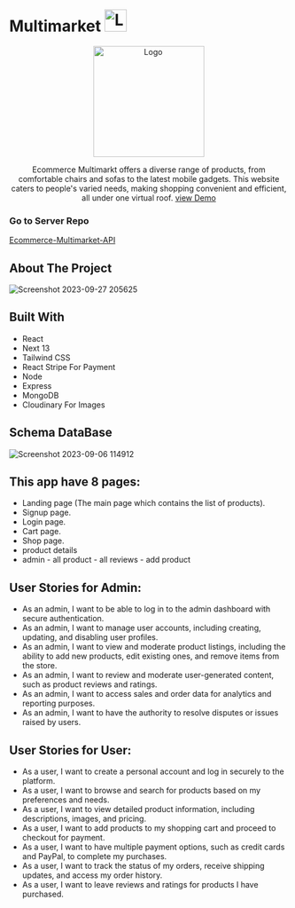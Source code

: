 # Multimarket <img src="https://github.com/YasserAmro0/Multimarket-Ecommerce/assets/87650778/1da84e9c-452e-4787-b81f-c5d236cc3a9a" alt="Logo" height="40">

<div align="center">
  <a href="https://github.com/YasserAmro0/Multimarket-Ecommerce">
    <img src="https://github.com/YasserAmro0/Multimarket-Ecommerce/assets/87650778/1da84e9c-452e-4787-b81f-c5d236cc3a9a" alt="Logo" height="200">
  </a>
  </div>

   <p align="center">
Ecommerce Multimarkt offers a diverse range of products, from comfortable chairs and sofas to the latest mobile gadgets. This website caters to people's varied needs, making shopping convenient and efficient, all under one virtual roof.
     <a href="https://e-multimarket-phi.vercel.app/">view Demo </a>
    <br />
  </p>

  ### Go to Server Repo
  <a href="https://github.com/YasserAmro0/Ecommerce-Multimarket-API">Ecommerce-Multimarket-API</a>
  

  ## About The Project
  ![Screenshot 2023-09-27 205625](https://github.com/YasserAmro0/Multimarket-Ecommerce/assets/87650778/022ce16b-7130-42f2-b623-e6044dcb3625)

## Built With
- React
- Next 13
- Tailwind CSS
- React Stripe For Payment
- Node
- Express
- MongoDB
- Cloudinary For Images

## Schema DataBase

  ![Screenshot 2023-09-06 114912](https://github.com/YasserAmro0/Multimarket-Ecommerce/assets/87650778/00768a6c-39dd-49f7-8cc9-e7601fe855d5)

## This app have 8 pages:
- Landing page (The main page which contains the list of products).
- Signup page.
- Login page.
- Cart page.
- Shop page.
- product details
- admin
       - all product
        - all reviews
        - add product

 ## User Stories for Admin:
  
- As an admin, I want to be able to log in to the admin dashboard with secure authentication.
- As an admin, I want to manage user accounts, including creating, updating, and disabling user profiles.
- As an admin, I want to view and moderate product listings, including the ability to add new products, edit existing ones, and remove items from the store.
- As an admin, I want to review and moderate user-generated content, such as product reviews and ratings.
- As an admin, I want to access sales and order data for analytics and reporting purposes.
- As an admin, I want to have the authority to resolve disputes or issues raised by users.

 ## User Stories for User:

- As a user, I want to create a personal account and log in securely to the platform.
- As a user, I want to browse and search for products based on my preferences and needs.
- As a user, I want to view detailed product information, including descriptions, images, and pricing.
- As a user, I want to add products to my shopping cart and proceed to checkout for payment.
- As a user, I want to have multiple payment options, such as credit cards and PayPal, to complete my purchases.
- As a user, I want to track the status of my orders, receive shipping updates, and access my order history.
- As a user, I want to leave reviews and ratings for products I have purchased.







  



